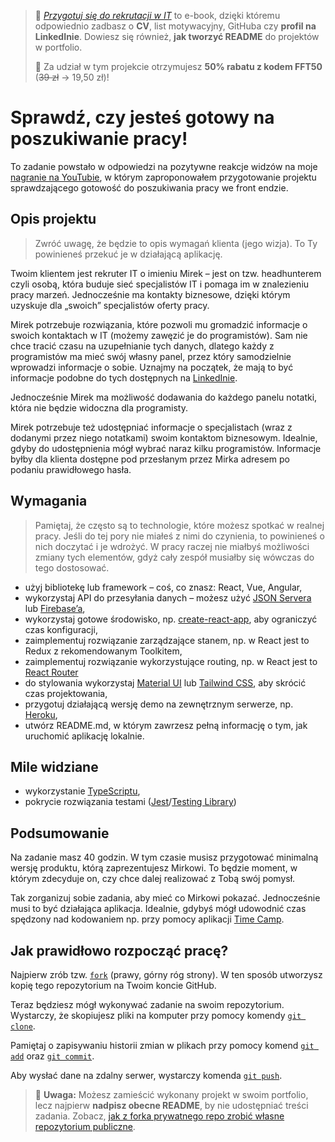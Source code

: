 > 🎯 [*Przygotuj się do rekrutacji w IT*](https://devmentor.pl/p/przygotuj-sie-do-rekrutacji-w-it) to e-book, dzięki któremu odpowiednio zadbasz o **CV**, list motywacyjny, GitHuba czy **profil na LinkedInie**. Dowiesz się również, **jak tworzyć README** do projektów w portfolio.
>
> 🎁 Za udział w tym projekcie otrzymujesz **50% rabatu z kodem FFT50** (~~39 zł~~ -> 19,50 zł)! 

# Sprawdź, czy jesteś gotowy na poszukiwanie pracy!

To zadanie powstało w odpowiedzi na pozytywne reakcje widzów na moje [nagranie na YouTubie](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@), w którym zaproponowałem przygotowanie projektu sprawdzającego gotowość do poszukiwania pracy we front endzie.

## Opis projektu 

> Zwróć uwagę, że będzie to opis wymagań klienta (jego wizja). To Ty powinieneś przekuć je w działającą aplikację.

Twoim klientem jest rekruter IT o imieniu Mirek – jest on tzw. headhunterem czyli osobą, która buduje sieć specjalistów IT i pomaga im w znalezieniu pracy marzeń. Jednocześnie ma kontakty biznesowe, dzięki którym uzyskuje dla „swoich” specjalistów oferty pracy.

Mirek potrzebuje rozwiązania, które pozwoli mu gromadzić informacje o swoich kontaktach w IT (możemy zawęzić je do programistów). Sam nie chce tracić czasu na uzupełnianie tych danych, dlatego każdy z programistów ma mieć swój własny panel, przez który samodzielnie wprowadzi informacje o sobie. Uznajmy na początek, że mają to być informacje podobne do tych dostępnych na [LinkedInie](https://www.linkedin.com/in/mateusz-bogolubow/).

Jednocześnie Mirek ma możliwość dodawania do każdego panelu notatki, która nie będzie widoczna dla programisty.

Mirek potrzebuje też udostępniać informacje o specjalistach (wraz z dodanymi przez niego notatkami) swoim kontaktom biznesowym. Idealnie, gdyby do udostępnienia mógł wybrać naraz kilku programistów. Informacje byłby dla klienta dostępne pod przesłanym przez Mirka adresem po podaniu prawidłowego hasła.


## Wymagania

> Pamiętaj, że często są to technologie, które możesz spotkać w realnej pracy. Jeśli do tej pory nie miałeś z nimi do czynienia, to powinieneś o nich doczytać i je wdrożyć. W pracy raczej nie miałbyś możliwości zmiany tych elementów, gdyż cały zespół musiałby się wówczas do tego dostosować. 

- użyj bibliotekę lub framework – coś, co znasz: React, Vue, Angular,
- wykorzystaj API do przesyłania danych – możesz użyć [JSON Servera](https://github.com/typicode/json-server) lub [Firebase’a](https://firebase.google.com),
- wykorzystaj gotowe środowisko, np. [create-react-app](https://create-react-app.dev), aby ograniczyć czas konfiguracji,
- zaimplementuj rozwiązanie zarządzające stanem, np. w React jest to Redux z rekomendowanym Toolkitem,
- zaimplementuj rozwiązanie wykorzystujące routing, np. w React jest to [React Router](https://reactrouter.com/en/main)
- do stylowania wykorzystaj [Material UI](https://mui.com/material-ui/) lub [Tailwind CSS](https://tailwindcss.com), aby skrócić czas projektowania,
- przygotuj działającą wersję demo na zewnętrznym serwerze, np. [Heroku](https://heroku.com),
- utwórz README.md, w którym zawrzesz pełną informację o tym, jak uruchomić aplikację lokalnie.

## Mile widziane

- wykorzystanie [TypeScriptu](https://www.typescriptlang.org/),
- pokrycie rozwiązania testami ([Jest](https://jestjs.io)/[Testing Library](https://testing-library.com))

## Podsumowanie

Na zadanie masz 40 godzin. W tym czasie musisz przygotować minimalną wersję produktu, którą zaprezentujesz Mirkowi. To będzie moment, w którym zdecyduje on, czy chce dalej realizować z Tobą swój pomysł. 

Tak zorganizuj sobie zadania, aby mieć co Mirkowi pokazać. Jednocześnie musi to być działająca aplikacja. Idealnie, gdybyś mógł udowodnić czas spędzony nad kodowaniem np. przy pomocy aplikacji [Time Camp](https://www.timecamp.com/pl/).

## Jak prawidłowo rozpocząć pracę?

Najpierw zrób tzw. [`fork`](https://docs.github.com/en/free-pro-team@latest/github/getting-started-with-github/fork-a-repo) (prawy, górny róg strony). W ten sposób utworzysz kopię tego repozytorium na Twoim koncie GitHub. 

Teraz będziesz mógł wykonywać zadanie na swoim repozytorium. Wystarczy, że skopiujesz pliki na komputer przy pomocy komendy [`git clone`](https://docs.github.com/en/free-pro-team@latest/github/creating-cloning-and-archiving-repositories/cloning-a-repository).

Pamiętaj o zapisywaniu historii zmian w plikach przy pomocy komend [`git add`](https://github.com/git-guides/git-add) oraz [`git commit`](https://github.com/git-guides/git-commit).

Aby wysłać dane na zdalny serwer, wystarczy komenda [`git push`](https://github.com/git-guides/git-push).

> :dart: **Uwaga:** Możesz zamieścić wykonany projekt w swoim portfolio, lecz najpierw **nadpisz obecne README**, by nie udostępniać treści zadania. Zobacz, [jak z forka prywatnego repo zrobić własne repozytorium publiczne](https://github.com/devmentor-pl/from-fork-to-own-repo).
